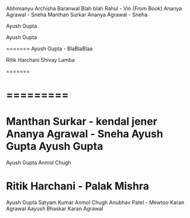 Abhimanyu
Archisha Baranwal
Blah blah
Rahul - Vin (From Book)
Ananya Agrawal - Sneha
Manthan Surkar
Ananya Agrawal - Sneha

Ayush Gupta

Ayush Gupta

=======
Ayush Gupta - BlaBlaBlaa

Ritik Harchani
Shivay Lamba


=======

=========
=======



Manthan Surkar - kendal jener
Ananya Agrawal - Sneha
Ayush Gupta
Ayush Gupta
=======
Ayush Gupta
Anmol Chugh

Ritik Harchani - Palak Mishra
=======
Ayush Gupta
Satyam Kumar
Anmol Chugh
Anubhav Patel - Mewtoo
Karan Agrawal
Aayush Bhaskar
Karan Agrawal

